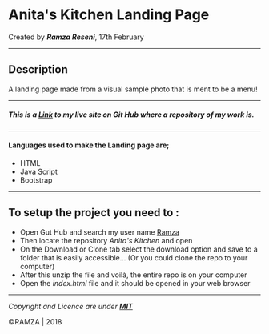 # Anita's Kitchen Landing Page
Created by ***Ramza Reseni***, 17th February

---
## Description
A landing page made from a visual sample photo that is ment to be a menu!

---
##### This is a [Link](https://github.com/ramza007/Anita-Kitchen) to my live site on Git Hub where a repository of my work is.

---

#### Languages used to make the Landing page are;
* HTML
* Java Script
* Bootstrap

---

## To setup the project you need to :
* Open Gut Hub and search my user name [Ramza](https://github.com/ramza007)
* Then locate the repository *Anita's Kitchen* and open
* On the Download or Clone tab select the download option and save to a folder that is easily accessible... (Or you could clone the repo to your computer)
* After this unzip the file and voilà, the entire repo is on your computer
* Open the *index.html* file and it should be opened in your web browser

---
*Copyright and Licence are under [**MIT**](https://github.com/ramza007/Anita-Kitchen/blob/master/LICENSE)*
 
 ©RAMZA | 2018 